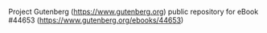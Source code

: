 Project Gutenberg (https://www.gutenberg.org) public repository for
eBook #44653 (https://www.gutenberg.org/ebooks/44653)
